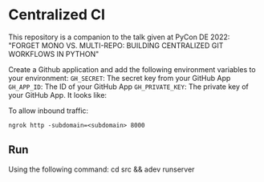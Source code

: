 # Centralized CI

This repository is a companion to the talk given at PyCon DE 2022: "FORGET MONO VS. MULTI-REPO: BUILDING CENTRALIZED GIT WORKFLOWS IN PYTHON"

Create a Github application and add the following environment variables to your environment:
``GH_SECRET``: The secret key from your GitHub App
``GH_APP_ID``: The ID of your GitHub App
``GH_PRIVATE_KEY``: The private key of your GitHub App. It looks like:

To allow inbound traffic:
```
ngrok http -subdomain=<subdomain> 8000
```

Run
-----
Using the following command:
cd src && adev runserver
